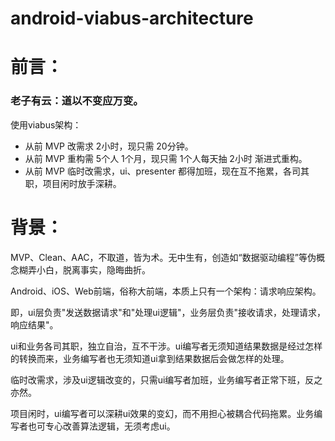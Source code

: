 # android-viabus-architecture

# 前言：

### 老子有云：道以不变应万变。

使用viabus架构：
- 从前 MVP 改需求 2小时，现只需 20分钟。
- 从前 MVP 重构需 5个人 1个月，现只需 1个人每天抽 2小时 渐进式重构。
- 从前 MVP 临时改需求，ui、presenter 都得加班，现在互不拖累，各司其职，项目闲时放手深耕。

# 背景：

MVP、Clean、AAC，不取道，皆为术。无中生有，创造如“数据驱动编程”等伪概念糊弄小白，脱离事实，隐晦曲折。

Android、iOS、Web前端，俗称大前端，本质上只有一个架构：请求响应架构。

即，ui层负责"发送数据请求"和"处理ui逻辑"，业务层负责"接收请求，处理请求，响应结果"。

ui和业务各司其职，独立自治，互不干涉。ui编写者无须知道结果数据是经过怎样的转换而来，业务编写者也无须知道ui拿到结果数据后会做怎样的处理。

临时改需求，涉及ui逻辑改变的，只需ui编写者加班，业务编写者正常下班，反之亦然。

项目闲时，ui编写者可以深耕ui效果的变幻，而不用担心被耦合代码拖累。业务编写者也可专心改善算法逻辑，无须考虑ui。


